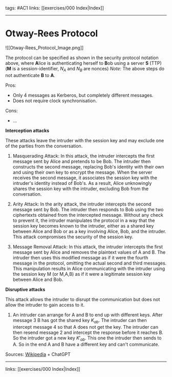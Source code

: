 tags: #AC1 
links: [[exercises/000 Index|Index]]

---
# Otway-Rees Protocol

![[Otway-Rees_Protocol_Image.png]]

The protocol can be specified as shown in the security protocol notation above, where **A**lice is authenticating herself to **B**ob using a server **S** (TTP) (**M** is a session-identifier, $N_A$ and $N_B$ are nonces)
*Note*: The above steps do not authenticate **B** to **A**.

Pros:

* Only 4 messages as Kerberos, but completely different messages.
* Does not require clock synchronisation.

Cons:

- ...

**Interception attacks**

These attacks leave the intruder with the session key and may exclude one of the parties from the conversation.

1. Masquerading Attack: In this attack, the intruder intercepts the first message sent by Alice and pretends to be Bob. The intruder then constructs the second message, replacing Bob's identity with their own and using their own key to encrypt the message. When the server receives the second message, it associates the session key with the intruder's identity instead of Bob's. As a result, Alice unknowingly shares the session key with the intruder, excluding Bob from the conversation.
    
2. Arity Attack: In the arity attack, the intruder intercepts the second message sent by Bob. The intruder then responds to Bob using the two ciphertexts obtained from the intercepted message. Without any check to prevent it, the intruder manipulates the protocol in a way that the session key becomes known to the intruder, either as a shared key between Alice and Bob or as a key involving Alice, Bob, and the intruder. This attack compromises the security of the session key.
    
3. Message Removal Attack: In this attack, the intruder intercepts the first message sent by Alice and removes the plaintext values of A and B. The intruder then uses this modified message as if it were the fourth message in the protocol, omitting the actual second and third messages. This manipulation results in Alice communicating with the intruder using the session key M (or M,A,B) as if it were a legitimate session key between Alice and Bob.

**Disruptive attacks**

This attack allows the intruder to disrupt the communication but does not allow the intruder to gain access to it.

1. An intruder can arrange for A and B to end up with different keys. After message 3 B has got the shared key $K_{ab}$. The intruder can then intercept message 4 so that A does not get the key. The intruder can then resend message 2 and intercept the response before it reaches B. So the intruder got a new key $K'_{ab}$. This one the intruder then sends to A. So in the end A and B have a different key and can't communicate.


Sources: [Wikipedia](https://en.wikipedia.org/wiki/Otway%E2%80%93Rees_protocol) + ChatGPT

---
links: [[exercises/000 Index|Index]]